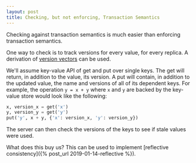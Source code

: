 ```yaml
---
layout: post
title: Checking, but not enforcing, Transaction Semantics
---
```


Checking against transaction semantics is much
easier than enforcing transaction semantics.

One way to check is to track versions for every value, for every replica.
A derivation of
[version vectors](https://en.wikipedia.org/wiki/Version_vector)
can be used.

We'll assume key-value API of get and put over single keys.
The get will return, in addition to the value, its version.
A put will contain, in addition to the updated value, the name and versions of
all of its dependent keys.
For example, the operation `y = x + y` where `x` and `y` are backed
by the key-value store would look like the following:

```python
x, version_x = get('x')
y, version_y = get('y')
put('y', x + y, {'x': version_x, 'y': version_y})
```

The server can then check the versions of the keys to see if stale values were
used.

What does this buy us? This can be used to implement
[reflective consistency]({% post_url 2019-01-14-reflective %}).
